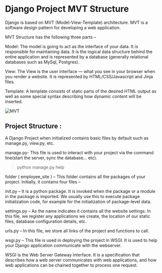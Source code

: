 # Django Project MVT Structure

Django is based on MVT (Model-View-Template) architecture. MVT is a software design pattern for developing a web application.

MVT Structure has the following three parts –

Model: The model is going to act as the interface of your data. It is responsible for maintaining data. It is the logical data structure behind the entire application and is represented by a database (generally relational databases such as MySql, Postgres).

View: The View is the user interface — what you see in your browser when you render a website. It is represented by HTML/CSS/Javascript and Jinja files.

Template: A template consists of static parts of the desired HTML output as well as some special syntax describing how dynamic content will be inserted.

![MVT](https://media.geeksforgeeks.org/wp-content/uploads/20210606092225/image.png)

## Project Structure :

A Django Project when initialized contains basic files by default such as manage.py, view.py, etc.

manage.py- This file is used to interact with your project via the command line(start the server, sync the database… etc).

> python manage.py help

folder ( employee_site ) – This folder contains all the packages of your project. Initially, it contains four files –

_init_.py – It is a python package. It is invoked when the package or a module in the package is imported. We usually use this to execute package initialization code, for example for the initialization of package-level data.

settings.py – As the name indicates it contains all the website settings. In this file, we register any applications we create, the location of our static files, database configuration details, etc.

urls.py – In this file, we store all links of the project and functions to call.

wsgi.py – This file is used in deploying the project in WSGI. It is used to help your Django application communicate with the webserver.

WSGI is the Web Server Gateway Interface. It is a specification that describes how a web server communicates with web applications, and how web applications can be chained together to process one request.
